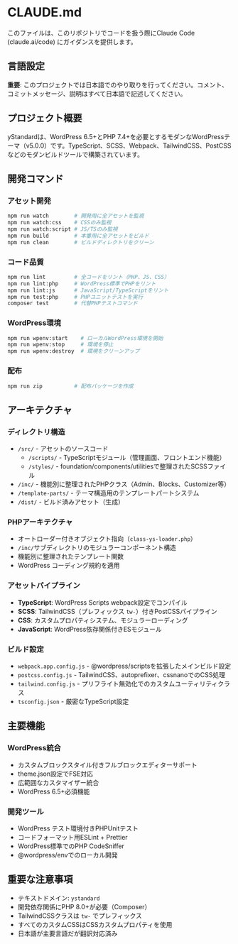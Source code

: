 # CLAUDE.md

このファイルは、このリポジトリでコードを扱う際にClaude Code (claude.ai/code) にガイダンスを提供します。

## 言語設定
**重要**: このプロジェクトでは日本語でのやり取りを行ってください。コメント、コミットメッセージ、説明はすべて日本語で記述してください。

## プロジェクト概要

yStandardは、WordPress 6.5+とPHP 7.4+を必要とするモダンなWordPressテーマ（v5.0.0）です。TypeScript、SCSS、Webpack、TailwindCSS、PostCSSなどのモダンビルドツールで構築されています。

## 開発コマンド

### アセット開発
```bash
npm run watch        # 開発用に全アセットを監視
npm run watch:css    # CSSのみ監視
npm run watch:script # JS/TSのみ監視
npm run build        # 本番用に全アセットをビルド
npm run clean        # ビルドディレクトリをクリーン
```

### コード品質
```bash
npm run lint         # 全コードをリント（PHP、JS、CSS）
npm run lint:php     # WordPress標準でPHPをリント
npm run lint:js      # JavaScript/TypeScriptをリント
npm run test:php     # PHPユニットテストを実行
composer test        # 代替PHPテストコマンド
```

### WordPress環境
```bash
npm run wpenv:start    # ローカルWordPress環境を開始
npm run wpenv:stop     # 環境を停止
npm run wpenv:destroy  # 環境をクリーンアップ
```

### 配布
```bash
npm run zip          # 配布パッケージを作成
```

## アーキテクチャ

### ディレクトリ構造
- `/src/` - アセットのソースコード
  - `/scripts/` - TypeScriptモジュール（管理画面、フロントエンド機能）
  - `/styles/` - foundation/components/utilitiesで整理されたSCSSファイル
- `/inc/` - 機能別に整理されたPHPクラス（Admin、Blocks、Customizer等）
- `/template-parts/` - テーマ構造用のテンプレートパートシステム
- `/dist/` - ビルド済みアセット（生成）

### PHPアーキテクチャ
- オートローダー付きオブジェクト指向（`class-ys-loader.php`）
- `/inc/`サブディレクトリのモジュラーコンポーネント構造
- 機能別に整理されたテンプレート関数
- WordPress コーディング規約を適用

### アセットパイプライン
- **TypeScript**: WordPress Scripts webpack設定でコンパイル
- **SCSS**: TailwindCSS（プレフィックス `tw-`）付きPostCSSパイプライン
- **CSS**: カスタムプロパティシステム、モジュラーローディング
- **JavaScript**: WordPress依存関係付きESモジュール

### ビルド設定
- `webpack.app.config.js` - @wordpress/scriptsを拡張したメインビルド設定
- `postcss.config.js` - TailwindCSS、autoprefixer、cssnanoでのCSS処理
- `tailwind.config.js` - プリフライト無効化でのカスタムユーティリティクラス
- `tsconfig.json` - 厳密なTypeScript設定

## 主要機能

### WordPress統合
- カスタムブロックスタイル付きフルブロックエディターサポート
- theme.json設定でFSE対応
- 広範囲なカスタマイザー統合
- WordPress 6.5+必須機能

### 開発ツール
- WordPress テスト環境付きPHPUnitテスト
- コードフォーマット用ESLint + Prettier
- WordPress標準でのPHP CodeSniffer
- @wordpress/envでのローカル開発

## 重要な注意事項

- テキストドメイン: `ystandard`
- 開発依存関係にPHP 8.0+が必要（Composer）
- TailwindCSSクラスは `tw-` でプレフィックス
- すべてのカスタムCSSはCSSカスタムプロパティを使用
- 日本語が主要言語だが翻訳対応済み